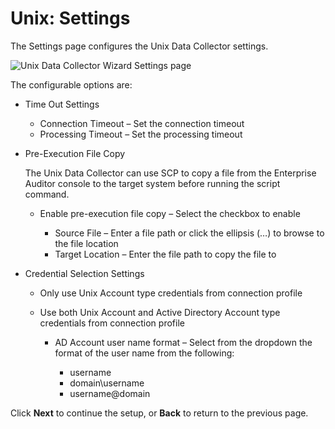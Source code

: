 # Unix: Settings

The Settings page configures the Unix Data Collector settings.

![Unix Data Collector Wizard Settings page](/img/product_docs/activitymonitor/7.1/config/dellpowerscale/settings.webp)

The configurable options are:

- Time Out Settings

    - Connection Timeout – Set the connection timeout
    - Processing Timeout – Set the processing timeout

- Pre-Execution File Copy

    The Unix Data Collector can use SCP to copy a file from the Enterprise Auditor console to the
    target system before running the script command.

    - Enable pre-execution file copy – Select the checkbox to enable

        - Source File – Enter a file path or click the ellipsis (…) to browse to the file location
        - Target Location – Enter the file path to copy the file to

- Credential Selection Settings

    - Only use Unix Account type credentials from connection profile
    - Use both Unix Account and Active Directory Account type credentials from connection profile

        - AD Account user name format – Select from the dropdown the format of the user name from
          the following:

            - username
            - domain\username
            - username@domain

Click **Next** to continue the setup, or **Back** to return to the previous page.
